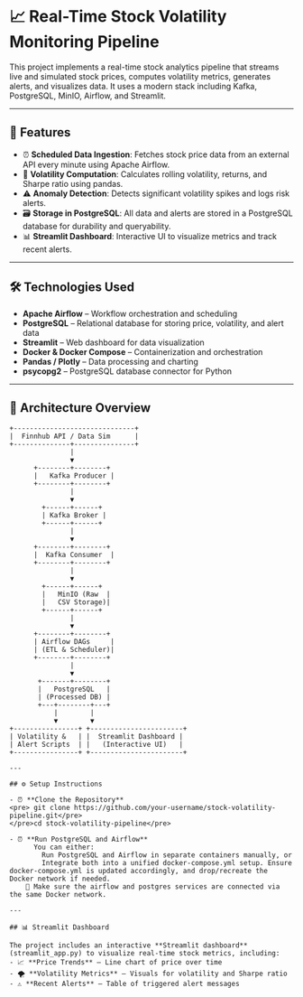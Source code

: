 # 📈 Real-Time Stock Volatility Monitoring Pipeline

This project implements a real-time stock analytics pipeline that streams live and simulated stock prices, computes volatility metrics, generates alerts, and visualizes data. It uses a modern stack including Kafka, PostgreSQL, MinIO, Airflow, and Streamlit.

---

## 🚀 Features

- ⏰ **Scheduled Data Ingestion**: Fetches stock price data from an external API every minute using Apache Airflow.
- 🧮 **Volatility Computation**: Calculates rolling volatility, returns, and Sharpe ratio using pandas.
- ⚠️ **Anomaly Detection**: Detects significant volatility spikes and logs risk alerts.
- 🗃️ **Storage in PostgreSQL**: All data and alerts are stored in a PostgreSQL database for durability and queryability.
- 📊 **Streamlit Dashboard**: Interactive UI to visualize metrics and track recent alerts.

---

## 🛠️ Technologies Used

- **Apache Airflow** – Workflow orchestration and scheduling
- **PostgreSQL** – Relational database for storing price, volatility, and alert data
- **Streamlit** – Web dashboard for data visualization
- **Docker & Docker Compose** – Containerization and orchestration
- **Pandas / Plotly** – Data processing and charting
- **psycopg2** – PostgreSQL database connector for Python

---

## 🧱 Architecture Overview

```plaintext
+------------------------------+
|  Finnhub API / Data Sim      |
+--------------+---------------+
               |
               ▼
      +--------+--------+
      |   Kafka Producer |
      +--------+--------+
               |
               ▼
        +------+------+
        | Kafka Broker |
        +------+------+
               |
               ▼
      +--------+--------+
      |  Kafka Consumer  |
      +--------+--------+
               |
               ▼
        +------+------+
        |   MinIO (Raw  |
        |   CSV Storage)|
        +------+------+
               |
               ▼
      +--------+--------+
      | Airflow DAGs     |
      | (ETL & Scheduler)|
      +--------+--------+
               |
               ▼
       +-------+--------+
       |   PostgreSQL   |
       | (Processed DB) |
       +---+--------+---+
           |        |
           ▼        ▼
+----------------+ +-----------------------+
| Volatility &   | |  Streamlit Dashboard |
| Alert Scripts  | |   (Interactive UI)   |
+----------------+ +-----------------------+

---

## ⚙️ Setup Instructions

- ⏰ **Clone the Repository**
<pre> git clone https://github.com/your-username/stock-volatility-pipeline.git</pre>
</pre>cd stock-volatility-pipeline</pre>
  
- ⏰ **Run PostgreSQL and Airflow**
      You can either:
        Run PostgreSQL and Airflow in separate containers manually, or
        Integrate both into a unified docker-compose.yml setup. Ensure docker-compose.yml is updated accordingly, and drop/recreate the Docker network if needed.
    📌 Make sure the airflow and postgres services are connected via the same Docker network.

---

## 📊 Streamlit Dashboard

The project includes an interactive **Streamlit dashboard** (streamlit_app.py) to visualize real-time stock metrics, including:
- 📈 **Price Trends** — Line chart of price over time
- 🌪️ **Volatility Metrics** — Visuals for volatility and Sharpe ratio
- ⚠️ **Recent Alerts** — Table of triggered alert messages
  
